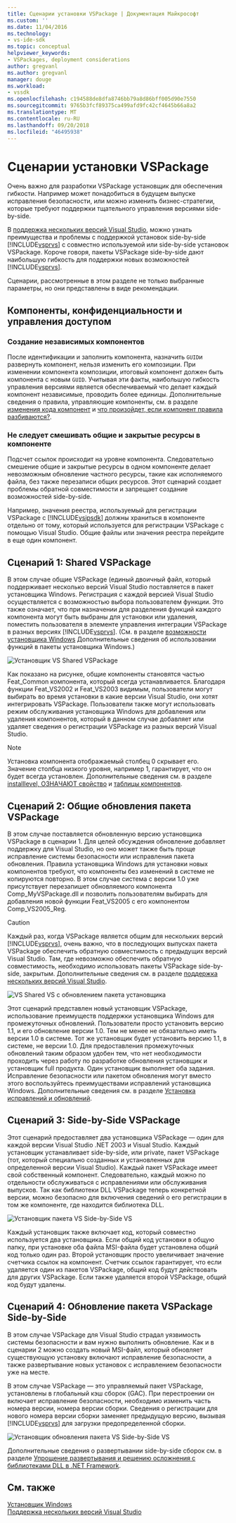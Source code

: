 ```yaml
---
title: Сценарии установки VSPackage | Документация Майкрософт
ms.custom: ''
ms.date: 11/04/2016
ms.technology:
- vs-ide-sdk
ms.topic: conceptual
helpviewer_keywords:
- VSPackages, deployment considerations
author: gregvanl
ms.author: gregvanl
manager: douge
ms.workload:
- vssdk
ms.openlocfilehash: c194588de8dfa8746bb79a8d86bff005d90e7550
ms.sourcegitcommit: 9765b3fcf89375ca499afd9fc42cf4645b66a8a2
ms.translationtype: MT
ms.contentlocale: ru-RU
ms.lasthandoff: 09/20/2018
ms.locfileid: "46495938"
---
```

# <a name="vspackage-setup-scenarios"></a>Сценарии установки VSPackage

Очень важно для разработки VSPackage установщик для обеспечения гибкости. Например может понадобиться в будущем выпуске исправления безопасности, или можно изменить бизнес-стратегии, которые требуют поддержки тщательного управления версиями side-by-side.

В [поддержка нескольких версий Visual Studio](../../extensibility/supporting-multiple-versions-of-visual-studio.md), можно узнать преимущества и проблемы с поддержкой установок side-by-side [!INCLUDE[vsprvs](../../code-quality/includes/vsprvs_md.md)] с совместно используемой или side-by-side установок VSPackage. Короче говоря, пакеты VSPackage side-by-side дают наибольшую гибкость для поддержки новых возможностей [!INCLUDE[vsprvs](../../code-quality/includes/vsprvs_md.md)].

Сценарии, рассмотренные в этом разделе не только выбранные параметры, но они представлены в виде рекомендации.

## <a name="components-privacy-and-sharing"></a>Компоненты, конфиденциальности и управления доступом

### <a name="make-your-components-independent"></a>Создание независимых компонентов

После идентификации и заполнить компонента, назначить `GUID`и развернуть компонент, нельзя изменить его композиции. При изменении компонента композиции, итоговый компонент должен быть компонента с новым `GUID`. Учитывая эти факты, наибольшую гибкость управления версиями является обеспечиваемый что делает каждый компонент независимые, проводить более единицы. Дополнительные сведения о правила, управляющие компоненты, см. в разделе [изменения кода компонент](/windows/desktop/Msi/changing-the-component-code) и [что произойдет, если компонент правила разбиваются?](/windows/desktop/Msi/what-happens-if-the-component-rules-are-broken).

### <a name="do-not-mix-shared-and-private-resources-in-a-component"></a>Не следует смешивать общие и закрытые ресурсы в компоненте

Подсчет ссылок происходит на уровне компонента. Следовательно смешение общие и закрытые ресурсы в одном компоненте делает невозможным обновление частного ресурсы, такие как исполняемого файла, без также перезаписи общих ресурсов. Этот сценарий создает проблемы обратной совместимости и запрещает создание возможностей side-by-side.

Например, значения реестра, используемый для регистрации VSPackage с [!INCLUDE[vsipsdk](../../extensibility/includes/vsipsdk_md.md)] должны храниться в компоненте отдельно от тому, который используется для регистрации VSPackage с помощью Visual Studio. Общие файлы или значения реестра перейдите в еще один компонент.

## <a name="scenario-1-shared-vspackage"></a>Сценарий 1: Shared VSPackage

В этом случае общие VSPackage (единый двоичный файл, который поддерживает несколько версий Visual Studio поставляется в пакет установщика Windows. Регистрация с каждой версией Visual Studio осуществляется с возможностью выбора пользователем функции. Это также означает, что при назначении для разделения функций каждого компонента могут быть выбраны для установки или удаления, поместить пользователя в элементе управления интеграции VSPackage в разных версиях [!INCLUDE[vsprvs](../../code-quality/includes/vsprvs_md.md)]. (См. в разделе [возможности установщика Windows](/windows/desktop/Msi/windows-installer-features) Дополнительные сведения об использовании функций в пакеты установщика Windows.)

![Установщик VS Shared VSPackage](../../extensibility/internals/media/vs_sharedpackage.gif "VS_SharedPackage")

Как показано на рисунке, общие компоненты становятся частью Feat_Common компонента, который всегда устанавливается. Благодаря функции Feat_VS2002 и Feat_VS2003 видимым, пользователи могут выбирать во время установки в какие версии Visual Studio, они хотят интегрировать VSPackage. Пользователи также могут использовать режим обслуживания установщика Windows для добавления или удаления компонентов, который в данном случае добавляет или удаляет сведения о регистрации VSPackage из разных версий Visual Studio.

> [!NOTE]
> Установка компонента отображаемый столбец 0 скрывает его. Значение столбца низкого уровня, например 1, гарантирует, что он будет всегда установлен. Дополнительные сведения см. в разделе [installlevel, ОЗНАЧАЮТ свойство](/windows/desktop/Msi/installlevel) и [таблицы компонентов](/windows/desktop/Msi/feature-table).

## <a name="scenario-2-shared-vspackage-update"></a>Сценарий 2: Общие обновления пакета VSPackage

В этом случае поставляется обновленную версию установщика VSPackage в сценарии 1. Для целей обсуждения обновление добавляет поддержку для Visual Studio, но оно может также быть проще исправление системы безопасности или исправления пакета обновления. Правила установщика Windows для установки новых компонентов требуют, что компоненты без изменений в системе не копируются повторно. В этом случае система с версии 1.0 уже присутствует перезапишет обновляемого компонента Comp_MyVSPackage.dll и позволить пользователям выбирать для добавления новой функции Feat_VS2005 с его компонентом Comp_VS2005_Reg.

> [!CAUTION]
> Каждый раз, когда VSPackage является общим для нескольких версий [!INCLUDE[vsprvs](../../code-quality/includes/vsprvs_md.md)], очень важно, что в последующих выпусках пакета VSPackage обеспечить обратную совместимость с предыдущих версий Visual Studio. Там, где невозможно обеспечить обратную совместимость, необходимо использовать пакеты VSPackage side-by-side, закрытым. Дополнительные сведения см. в разделе [поддержка нескольких версий Visual Studio](../../extensibility/supporting-multiple-versions-of-visual-studio.md).

![VS Shared VS с обновлением пакета установщика](../../extensibility/internals/media/vs_sharedpackageupdate.gif "VS_SharedPackageUpdate")

Этот сценарий представлен новый установщик VSPackage, использование преимуществ поддержки установщика Windows для промежуточных обновлений. Пользователи просто установить версию 1.1, и его обновление версии 1.0. Тем не менее не обязательно иметь версии 1.0 в системе. Тот же установщик будет установить версию 1.1, в системе, не версии 1.0. Для предоставления промежуточных обновлений таким образом удобен тем, что нет необходимости проходить через работу по разработке обновления установщик и установщик full продукта. Один установщик выполняет оба задания. Исправление безопасности или пакетом обновления могут вместо этого воспользуйтесь преимуществами исправлений установщика Windows. Дополнительные сведения см. в разделе [Установка исправлений и обновлений](/windows/desktop/Msi/patching-and-upgrades).

## <a name="scenario-3-side-by-side-vspackage"></a>Сценарий 3: Side-by-Side VSPackage

Этот сценарий предоставляет два установщика VSPackage — один для каждой версии Visual Studio .NET 2003 и Visual Studio. Каждый установщик устанавливает side-by-side, или private, пакет VSPackage (тот, который специально созданных и установленных для определенной версии Visual Studio). Каждый пакет VSPackage имеет свой собственный компонент. Следовательно, каждый можно по отдельности обслуживаться с исправлениями или обслуживания выпусков. Так как библиотеки DLL VSPackage теперь конкретной версии, можно безопасно для включения сведений о его регистрации в том же компоненте, где находится библиотека DLL.

![Установщик пакета VS Side-by-Side VS](../../extensibility/internals/media/vs_sbys_package.gif "VS_SbyS_Package")

Каждый установщик также включает код, который совместно используется два установщика. Если общий код установки в общую папку, при установке оба файла MSI-файла будет установлена общий код только один раз. Второй установщик просто увеличивает значение счетчика ссылок на компонент. Счетчик ссылок гарантирует, что если удаляется один из пакетов VSPackage, общий код будут действовать для других VSPackage. Если также удаляется второй VSPackage, общий код будут удалены.

## <a name="scenario-4-side-by-side-vspackage-update"></a>Сценарий 4: Обновление пакета VSPackage Side-by-Side

В этом случае VSPackage для Visual Studio страдал уязвимость системы безопасности и вам нужно выполнить обновление. Как и в сценарии 2 можно создать новый MSI-файл, который обновляет существующую установку включают исправление безопасности, а также развертывание новых установок с исправлением безопасности уже на месте.

В этом случае VSPackage — это управляемый пакет VSPackage, установлены в глобальный кэш сборок (GAC). При перестроении он включает исправление безопасности, необходимо изменить часть номера версии, номера версии сборки. Сведения о регистрации для нового номера версии сборки заменяет предыдущую версию, вызывая [!INCLUDE[vsprvs](../../code-quality/includes/vsprvs_md.md)] для загрузки предопределенной сборки.

![Установщик обновления пакета VS Side-by-Side VS](../../extensibility/internals/media/vs_sbys_packageupdate.gif "VS_SbyS_PackageUpdate")

Дополнительные сведения о развертывании side-by-side сборок см. в разделе [Упрощение развертывания и решению осложнения с библиотеками DLL в .NET Framework](https://msdn.microsoft.com/library/ms973843.aspx).

## <a name="see-also"></a>См. также

[Установщик Windows](/windows/desktop/Msi/windows-installer-portal)  
[Поддержка нескольких версий Visual Studio](../../extensibility/supporting-multiple-versions-of-visual-studio.md)